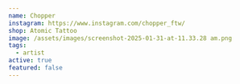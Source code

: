 ```yaml
---
name: Chopper
instagram: https://www.instagram.com/chopper_ftw/
shop: Atomic Tattoo
image: /assets/images/screenshot-2025-01-31-at-11.33.28 am.png
tags:
  - artist
active: true
featured: false
---
```

